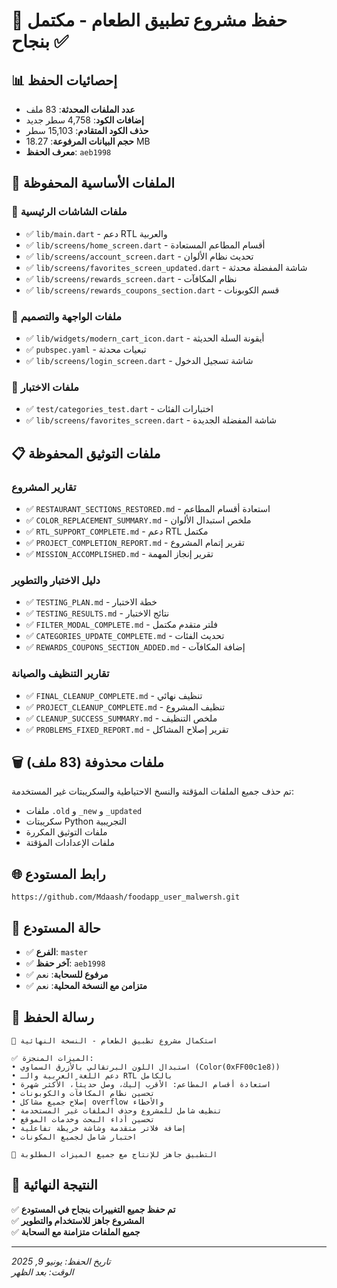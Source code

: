 # 💾 حفظ مشروع تطبيق الطعام - مكتمل بنجاح ✅

## 📊 إحصائيات الحفظ
- **عدد الملفات المحدثة**: 83 ملف
- **إضافات الكود**: 4,758 سطر جديد
- **حذف الكود المتقادم**: 15,103 سطر
- **حجم البيانات المرفوعة**: 18.27 MB
- **معرف الحفظ**: `aeb1998`

## 🎯 الملفات الأساسية المحفوظة

### 📱 ملفات الشاشات الرئيسية
- ✅ `lib/main.dart` - دعم RTL والعربية
- ✅ `lib/screens/home_screen.dart` - أقسام المطاعم المستعادة
- ✅ `lib/screens/account_screen.dart` - تحديث نظام الألوان
- ✅ `lib/screens/favorites_screen_updated.dart` - شاشة المفضلة محدثة
- ✅ `lib/screens/rewards_screen.dart` - نظام المكافآت
- ✅ `lib/screens/rewards_coupons_section.dart` - قسم الكوبونات

### 🎨 ملفات الواجهة والتصميم
- ✅ `lib/widgets/modern_cart_icon.dart` - أيقونة السلة الحديثة
- ✅ `pubspec.yaml` - تبعيات محدثة
- ✅ `lib/screens/login_screen.dart` - شاشة تسجيل الدخول

### 🧪 ملفات الاختبار
- ✅ `test/categories_test.dart` - اختبارات الفئات
- ✅ `lib/screens/favorites_screen.dart` - شاشة المفضلة الجديدة

## 📋 ملفات التوثيق المحفوظة

### تقارير المشروع
- ✅ `RESTAURANT_SECTIONS_RESTORED.md` - استعادة أقسام المطاعم
- ✅ `COLOR_REPLACEMENT_SUMMARY.md` - ملخص استبدال الألوان
- ✅ `RTL_SUPPORT_COMPLETE.md` - دعم RTL مكتمل
- ✅ `PROJECT_COMPLETION_REPORT.md` - تقرير إتمام المشروع
- ✅ `MISSION_ACCOMPLISHED.md` - تقرير إنجاز المهمة

### دليل الاختبار والتطوير
- ✅ `TESTING_PLAN.md` - خطة الاختبار
- ✅ `TESTING_RESULTS.md` - نتائج الاختبار
- ✅ `FILTER_MODAL_COMPLETE.md` - فلتر متقدم مكتمل
- ✅ `CATEGORIES_UPDATE_COMPLETE.md` - تحديث الفئات
- ✅ `REWARDS_COUPONS_SECTION_ADDED.md` - إضافة المكافآت

### تقارير التنظيف والصيانة
- ✅ `FINAL_CLEANUP_COMPLETE.md` - تنظيف نهائي
- ✅ `PROJECT_CLEANUP_COMPLETE.md` - تنظيف المشروع
- ✅ `CLEANUP_SUCCESS_SUMMARY.md` - ملخص التنظيف
- ✅ `PROBLEMS_FIXED_REPORT.md` - تقرير إصلاح المشاكل

## 🗑️ ملفات محذوفة (83 ملف)
تم حذف جميع الملفات المؤقتة والنسخ الاحتياطية والسكريبتات غير المستخدمة:
- ملفات `.old` و `_new` و `_updated`
- سكريبتات Python التجريبية
- ملفات التوثيق المكررة
- ملفات الإعدادات المؤقتة

## 🌐 رابط المستودع
```
https://github.com/Mdaash/foodapp_user_malwersh.git
```

## 🔄 حالة المستودع
- ✅ **الفرع**: `master`
- ✅ **آخر حفظ**: `aeb1998`
- ✅ **مرفوع للسحابة**: نعم
- ✅ **متزامن مع النسخة المحلية**: نعم

## 📝 رسالة الحفظ
```
🎉 استكمال مشروع تطبيق الطعام - النسخة النهائية

✅ الميزات المنجزة:
• استبدال اللون البرتقالي بالأزرق السماوي (Color(0xFF00c1e8))
• دعم اللغة العربية والـ RTL بالكامل
• استعادة أقسام المطاعم: الأقرب إليك، وصل حديثاً، الأكثر شهرة
• تحسين نظام المكافآت والكوبونات
• إصلاح جميع مشاكل overflow والأخطاء
• تنظيف شامل للمشروع وحذف الملفات غير المستخدمة
• تحسين أداء البحث وخدمات الموقع
• إضافة فلاتر متقدمة وشاشة خريطة تفاعلية
• اختبار شامل لجميع المكونات

🚀 التطبيق جاهز للإنتاج مع جميع الميزات المطلوبة
```

## 🎉 النتيجة النهائية
✅ **تم حفظ جميع التغييرات بنجاح في المستودع**  
✅ **المشروع جاهز للاستخدام والتطوير**  
✅ **جميع الملفات متزامنة مع السحابة**

---
*تاريخ الحفظ: يونيو 9, 2025*  
*الوقت: بعد الظهر*

